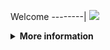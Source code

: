 Welcome
--------|
![](https://media.tenor.com/iVCiM9W7cvYAAAAd/welcome.gif)

<details>
  <summary><b>More information</b></summary>
  
#### ★ Social Accounts ★
<a href="https://www.facebook.com/Denventa.Xayonara.Team.UnlimitedARMY"><img src="https://raw.githubusercontent.com/Dumai-991/Dumai-991/main/Image/images.png" alt="alt text" width="75" height="75"></a>  
# ✭ DARK-FACEBOOK 
### Multi Brute Force Facebook
  
### • - Made With [ Risky (Zero Two) ]
### • - Developer : Denventa

  
### ⇨  Fitur Login
```
[✯] Login Cookies   
```
### ⇨  Install Script Di Termux
```python
termux-setup-storage
termux-change-repo
pkg update && pkg upgrade
```

```python
termux-change-repo
rm -rf $HOME/DARK-FB
pkg update && pkg upgrade -y
pkg install python git -y
pkg install python-pip
git clone https://github.com/Itsmeafriliyan/DARK-FB
cd DARK-FB
git pull
pip3 install -r requirements.txt
```

* **Untuk Jalankan Script Bisa DiKetik :(To run the script, you can type:)**
* ```python main.py```

* **Untuk Stop Script Tekan : (To Stop Script Press :)**
* ```CTRL + Z```

** JANGAN LUPA KASIH BINTANG **

** DON'T FORGET TO GIVE STARS **
</details>
